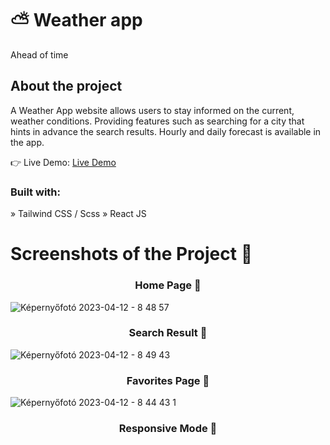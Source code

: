 # ⛅ Weather app 
Ahead of time

<h2> About the project </h2>
A Weather App website allows users to stay informed on the current, weather conditions. Providing features such as searching for a city that hints in advance the search results. Hourly and daily forecast is available in the app.

👉 Live Demo: [Live Demo](https://weather-app-mcrzx.vercel.app/)

<h3> Built with: </h3>
» Tailwind CSS / Scss
» React JS

# Screenshots of the Project 📸 
<h3 align='center'>Home Page 🏡</h3>

![Képernyőfotó 2023-04-12 - 8 48 57](https://user-images.githubusercontent.com/117686212/231363030-a1a1d67b-b2e7-4f84-873a-e46188bb13b7.png)
<h3 align='center'>Search Result 🔎</h3>

![Képernyőfotó 2023-04-12 - 8 49 43](https://user-images.githubusercontent.com/117686212/231363059-1ba37d50-c0dc-4184-a593-e31cf0759e1c.png)

<h3 align='center'>Favorites Page 🔆</h3>

![Képernyőfotó 2023-04-12 - 8 44 43 1](https://user-images.githubusercontent.com/117686212/231363336-ca9b694e-dc96-4751-862c-4a6896878287.png)

<h3 align='center'>Responsive Mode 📱</h3>

